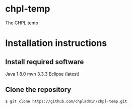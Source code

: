 # chpl-temp

The CHPL temp 

# Installation instructions

## Install required software

Java 1.8.0
mvn 3.3.3
Eclipse (latest)

## Clone the repository

```sh
$ git clone https://github.com/chpladmin/chpl-temp.git
```
